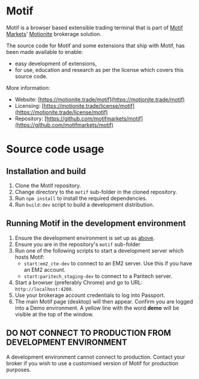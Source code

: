 # Motif

Motif is a browser based extensible trading terminal that is part of [Motif Markets](https://motifmarkets.com)' [Motionite](https://motionite.trade) brokerage solution.

The source code for Motif and some extensions that ship with Motif, has been made available to enable:

* easy development of extensions,
* for use, education and research as per the license which covers this source code.

More information:

* Website: [https://motionite.trade/motif](https://motionite.trade/motif)
* Licensing: [https://motionite.trade/license/motif](https://motionite.trade/license/motif)
* Repository: [https://github.com/motifmarkets/motif](https://github.com/motifmarkets/motif)

# Source code usage

## Installation and build

1. Clone the Motif repository.
1. Change directory to the `motif` sub-folder in the cloned repository.
1. Run `npm install` to install the required dependencies.
1. Run `build:dev` script to build a development distribution.

## Running Motif in the development environment

1. Ensure the development environment is set up as [above](#installation-and-build).
1. Ensure you are in the repository's `motif` sub-folder
1. Run one of the following scripts to start a development server which hosts Motif:
    * `start:em2_cte-dev` to connect to an EM2 server.  Use this if you have an EM2 account.
    * `start:paritech_staging-dev` to connect to a Paritech server.
1. Start a browser (preferably Chrome) and go to URL: `http://localhost:4200`.
1. Use your brokerage account credentials to log into Passport.
1. The main Motif page (desktop) will then appear.  Confirm you are logged into a Demo environment.  A yellow line with the word **demo** will be visible at the top of the window.

## **DO NOT CONNECT TO PRODUCTION FROM DEVELOPMENT ENVIRONMENT**

A development environment cannot connect to production.  Contact your broker if you wish to use a customised version of Motif for production purposes.
